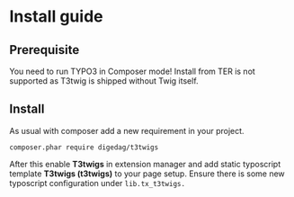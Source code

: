 # Install guide 

## Prerequisite

You need to run TYPO3 in Composer mode! Install from TER is not supported as T3twig is shipped without Twig itself.

## Install

As usual with composer add a new requirement in your project.

```
composer.phar require digedag/t3twigs
```

After this enable **T3twigs** in extension manager and add static typoscript template **T3twigs (t3twigs)** to your page setup. Ensure there is some new typoscript configuration under `lib.tx_t3twigs.`
